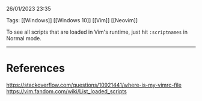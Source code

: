26/01/2023 23:35

Tags: [[Windows]] [[Windows 10]] [[Vim]] [[Neovim]]

To see all scripts that are loaded in Vim's runtime, just hit `:scriptnames` in Normal mode.

---
# References

https://stackoverflow.com/questions/10921441/where-is-my-vimrc-file
https://vim.fandom.com/wiki/List_loaded_scripts